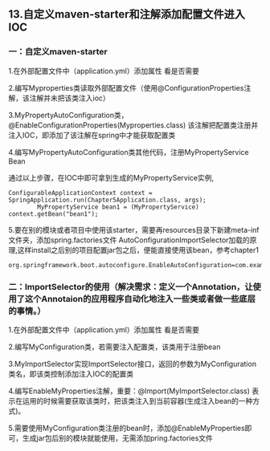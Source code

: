 ## 13.自定义maven-starter和注解添加配置文件进入IOC

### 一：自定义maven-starter

1.在外部配置文件中（application.yml）添加属性  看是否需要

2.编写Myproperties类读取外部配置文件（使用@ConfigurationProperties注解，该注解并未把该类注入ioc）

3.MyPropertyAutoConfiguration类，@EnableConfigurationProperties(Myproperties.class)
该注解把配置类注册并注入IOC，即添加了该注解在spring中才能获取配置类

4.编写MyPropertyAutoConfiguration类其他代码，注册MyPropertyService Bean 

通过以上步骤，在IOC中即可拿到生成的MyPropertyService实例,

```
ConfigurableApplicationContext context = SpringApplication.run(Chapter5Application.class, args);
		MyPropertyService bean1 = (MyPropertyService) context.getBean("bean1");
```

5.要在别的模块或者项目中使用该starter，需要再resources目录下新建meta-inf文件夹，添加spring.factories文件
AutoConfigurationImportSelector加载的原理,这样install之后别的项目配置jar包之后，便能直接使用该bean，参考chapter1

```
org.springframework.boot.autoconfigure.EnableAutoConfiguration=com.example.chapter5.property.MyPropertyAutoConfiguration
```

### 二：ImportSelector的使用（解决需求：**定义一个Annotation，让使用了这个Annotaion的应用程序自动化地注入一些类或者做一些底层的事情。**）

1.在外部配置文件中（application.yml）添加属性  看是否需要 

2.编写MyConfiguration类，若需要注入配置类，该类用于注册bean

3.MyImportSelector实现ImportSelector接口，返回的参数为MyConfiguration类名，即该类控制添加注入IOC的配置类

4.编写EnableMyProperties注解，重要：@Import(MyImportSelector.class) 表示在运用的时候需要获取该类时，把该类注入到当前容器(生成注入bean的一种方式)。

5.需要使用MyConfiguration类注册的bean时，添加@EnableMyProperties即可，生成jar包后别的模块就能使用，无需添加pring.factories文件